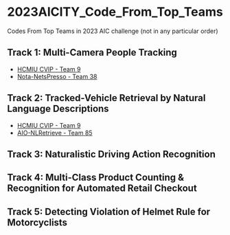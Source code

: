 # 2023AICITY_Code_From_Top_Teams
Codes From Top Teams in 2023 AIC challenge (not in any particular order)

## Track 1: Multi-Camera People Tracking
* [HCMIU CVIP - Team 9](https://github.com/nguyenquivinhquang/Multi-camera-People-Tracking-With-Mixture-of-Realistic-and-Synthetic-Knowledge)
* [Nota-NetsPresso - Team 38](https://github.com/nota-github/AIC2023_Track1_Nota)


## Track 2: Tracked-Vehicle Retrieval by Natural Language Descriptions
* [HCMIU CVIP - Team 9](https://github.com/zef1611/AIC23_NLRetrieval_HCMIU_CVIP)
* [AIO-NLRetrieve - Team 85](https://github.com/anminhhung/AI-City-2023-Track2)


## Track 3: Naturalistic Driving Action Recognition


## Track 4: Multi-Class Product Counting & Recognition for Automated Retail Checkout


## Track 5: Detecting Violation of Helmet Rule for Motorcyclists
